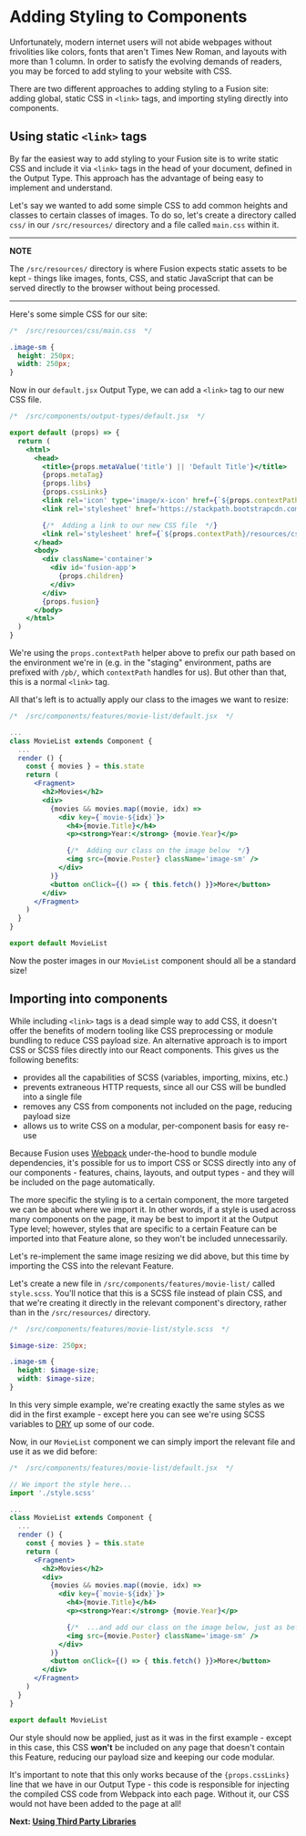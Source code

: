 # Adding Styling to Components 

Unfortunately, modern internet users will not abide webpages without frivolities like colors, fonts that aren't Times New Roman, and layouts with more than 1 column. In order to satisfy the evolving demands of readers, you may be forced to add styling to your website with CSS.

There are two different approaches to adding styling to a Fusion site: adding global, static CSS in `<link>` tags, and importing styling directly into components.

## Using static `<link>` tags

By far the easiest way to add styling to your Fusion site is to write static CSS and include it via `<link>` tags in the head of your document, defined in the Output Type. This approach has the advantage of being easy to implement and understand.

Let's say we wanted to add some simple CSS to add common heights and classes to certain classes of images. To do so, let's create a directory called `css/` in our `/src/resources/` directory and a file called `main.css` within it.

---

**NOTE**

The `/src/resources/` directory is where Fusion expects static assets to be kept - things like images, fonts, CSS, and static JavaScript that can be served directly to the browser without being processed.

---

Here's some simple CSS for our site:

```css
/*  /src/resources/css/main.css  */

.image-sm {
  height: 250px;
  width: 250px;
}
```

Now in our `default.jsx` Output Type, we can add a `<link>` tag to our new CSS file.

```jsx
/*  /src/components/output-types/default.jsx  */

export default (props) => {
  return (
    <html>
      <head>
        <title>{props.metaValue('title') || 'Default Title'}</title>
        {props.metaTag}
        {props.libs}
        {props.cssLinks}
        <link rel='icon' type='image/x-icon' href={`${props.contextPath}/resources/img/favicon.ico`} />
        <link rel='stylesheet' href='https://stackpath.bootstrapcdn.com/bootstrap/4.1.3/css/bootstrap.min.css' />

        {/*  Adding a link to our new CSS file  */}
        <link rel='stylesheet' href={`${props.contextPath}/resources/css/main.css`} />
      </head>
      <body>
        <div className='container'>
          <div id='fusion-app'>
            {props.children}
          </div>
        </div>
        {props.fusion}
      </body>
    </html>
  )
}
```

We're using the `props.contextPath` helper above to prefix our path based on the environment we're in (e.g. in the "staging" environment, paths are prefixed with `/pb/`, which `contextPath` handles for us). But other than that, this is a normal `<link>` tag.

All that's left is to actually apply our class to the images we want to resize:

```jsx
/*  /src/components/features/movie-list/default.jsx  */

...
class MovieList extends Component {
  ...
  render () {
    const { movies } = this.state
    return (
      <Fragment>
        <h2>Movies</h2>
        <div>
          {movies && movies.map((movie, idx) =>
            <div key={`movie-${idx}`}>
              <h4>{movie.Title}</h4>
              <p><strong>Year:</strong> {movie.Year}</p>

              {/*  Adding our class on the image below  */}
              <img src={movie.Poster} className='image-sm' />
            </div>
          )}
          <button onClick={() => { this.fetch() }}>More</button>
        </div>
      </Fragment>
    )
  }
}

export default MovieList
```

Now the poster images in our `MovieList` component should all be a standard size!

## Importing into components

While including `<link>` tags is a dead simple way to add CSS, it doesn't offer the benefits of modern tooling like CSS preprocessing or module bundling to reduce CSS payload size. An alternative approach is to import CSS or SCSS files directly into our React components. This gives us the following benefits:

- provides all the capabilities of SCSS (variables, importing, mixins, etc.)
- prevents extraneous HTTP requests, since all our CSS will be bundled into a single file
- removes any CSS from components not included on the page, reducing payload size
- allows us to write CSS on a modular, per-component basis for easy re-use

Because Fusion uses [Webpack](https://webpack.js.org/) under-the-hood to bundle module dependencies, it's possible for us to import CSS or SCSS directly into any of our components - features, chains, layouts, and output types - and they will be included on the page automatically.

The more specific the styling is to a certain component, the more targeted we can be about where we import it. In other words, if a style is used across many components on the page, it may be best to import it at the Output Type level; however, styles that are specific to a certain Feature can be imported into that Feature alone, so they won't be included unnecessarily.

Let's re-implement the same image resizing we did above, but this time by importing the CSS into the relevant Feature.

Let's create a new file in `/src/components/features/movie-list/` called `style.scss`. You'll notice that this is a SCSS file instead of plain CSS, and that we're creating it directly in the relevant component's directory, rather than in the `/src/resources/` directory.

```scss
/*  /src/components/features/movie-list/style.scss  */

$image-size: 250px;

.image-sm {
  height: $image-size;
  width: $image-size;
}
```

In this very simple example, we're creating exactly the same styles as we did in the first example - except here you can see we're using SCSS variables to [DRY](https://en.wikipedia.org/wiki/Don%27t_repeat_yourself) up some of our code.

Now, in our `MovieList` component we can simply import the relevant file and use it as we did before:

```jsx
/*  /src/components/features/movie-list/default.jsx  */

// We import the style here...
import './style.scss'

...
class MovieList extends Component {
  ...
  render () {
    const { movies } = this.state
    return (
      <Fragment>
        <h2>Movies</h2>
        <div>
          {movies && movies.map((movie, idx) =>
            <div key={`movie-${idx}`}>
              <h4>{movie.Title}</h4>
              <p><strong>Year:</strong> {movie.Year}</p>

              {/*  ...and add our class on the image below, just as before  */}
              <img src={movie.Poster} className='image-sm' />
            </div>
          )}
          <button onClick={() => { this.fetch() }}>More</button>
        </div>
      </Fragment>
    )
  }
}

export default MovieList
```

Our style should now be applied, just as it was in the first example - except in this case, this CSS **won't** be included on any page that doesn't contain this Feature, reducing our payload size and keeping our code modular.

It's important to note that this only works because of the `{props.cssLinks}` line that we have in our Output Type - this code is responsible for injecting the compiled CSS code from Webpack into each page. Without it, our CSS would not have been added to the page at all!

 **Next: [Using Third Party Libraries](./using-third-party-libraries.md)**
